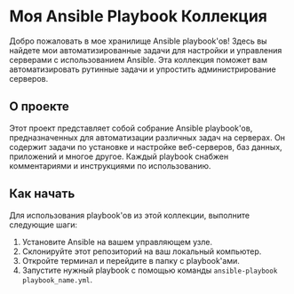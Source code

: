 # Моя Ansible Playbook Коллекция

Добро пожаловать в мое хранилище Ansible playbook'ов! Здесь вы найдете мои автоматизированные задачи для настройки и управления серверами с использованием Ansible. Эта коллекция поможет вам автоматизировать рутинные задачи и упростить администрирование серверов.

## О проекте

Этот проект представляет собой собрание Ansible playbook'ов, предназначенных для автоматизации различных задач на серверах. Он содержит задачи по установке и настройке веб-серверов, баз данных, приложений и многое другое. Каждый playbook снабжен комментариями и инструкциями по использованию.

## Как начать

Для использования playbook'ов из этой коллекции, выполните следующие шаги:

1. Установите Ansible на вашем управляющем узле.
2. Склонируйте этот репозиторий на ваш локальный компьютер.
3. Откройте терминал и перейдите в папку с playbook'ами.
4. Запустите нужный playbook с помощью команды `ansible-playbook playbook_name.yml`.

